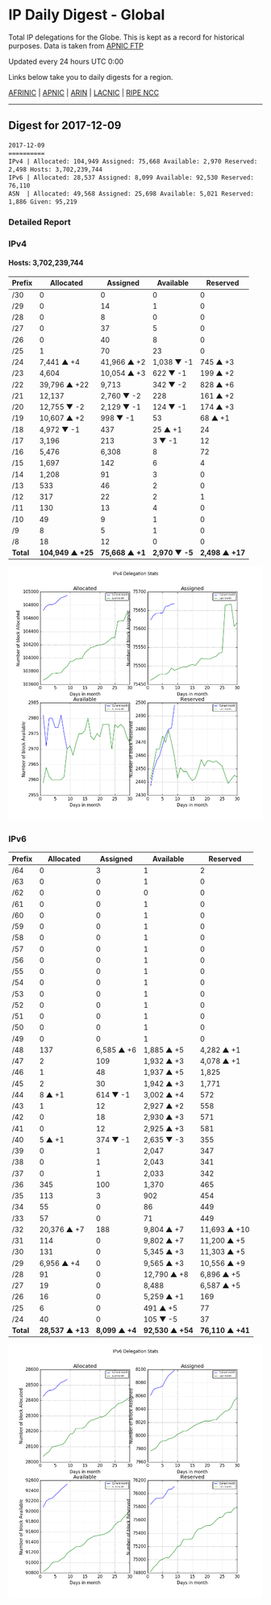 # IP Daily Digest - Global

Total IP delegations for the Globe. This is kept as a record for historical purposes. Data is taken from [APNIC FTP](https://ftp.apnic.net/)

Updated every 24 hours UTC 0:00

Links below take you to daily digests for a region.

[AFRINIC](./archives/AFRINIC/) | [APNIC](./archives/APNIC/) | [ARIN](./archives/ARIN/) | [LACNIC](./archives/LACNIC/) | [RIPE NCC](./archives/RIPE_NCC/)

---

## Digest for 2017-12-09
```
2017-12-09
==========
IPv4 | Allocated: 104,949 Assigned: 75,668 Available: 2,970 Reserved: 2,498 Hosts: 3,702,239,744
IPv6 | Allocated: 28,537 Assigned: 8,099 Available: 92,530 Reserved: 76,110
ASN  | Allocated: 49,568 Assigned: 25,698 Available: 5,021 Reserved: 1,886 Given: 95,219
```

### Detailed Report

### IPv4

#### Hosts: **3,702,239,744**

| Prefix | Allocated | Assigned | Available | Reserved |
| ----- | ----- | ----- | ----- | ----- |
| /30 | 0 | 0 | 0 | 0 |
| /29 | 0 | 14 | 1 | 0 |
| /28 | 0 | 8 | 0 | 0 |
| /27 | 0 | 37 | 5 | 0 |
| /26 | 0 | 40 | 8 | 0 |
| /25 | 1 | 70 | 23 | 0 |
| /24 | 7,441 ▲ +4 | 41,966 ▲ +2 | 1,038 ▼ -1 | 745 ▲ +3 |
| /23 | 4,604 | 10,054 ▲ +3 | 622 ▼ -1 | 199 ▲ +2 |
| /22 | 39,796 ▲ +22 | 9,713 | 342 ▼ -2 | 828 ▲ +6 |
| /21 | 12,137 | 2,760 ▼ -2 | 228 | 161 ▲ +2 |
| /20 | 12,755 ▼ -2 | 2,129 ▼ -1 | 124 ▼ -1 | 174 ▲ +3 |
| /19 | 10,607 ▲ +2 | 998 ▼ -1 | 53 | 68 ▲ +1 |
| /18 | 4,972 ▼ -1 | 437 | 25 ▲ +1 | 24 |
| /17 | 3,196 | 213 | 3 ▼ -1 | 12 |
| /16 | 5,476 | 6,308 | 8 | 72 |
| /15 | 1,697 | 142 | 6 | 4 |
| /14 | 1,208 | 91 | 3 | 0 |
| /13 | 533 | 46 | 2 | 0 |
| /12 | 317 | 22 | 2 | 1 |
| /11 | 130 | 13 | 4 | 0 |
| /10 | 49 | 9 | 1 | 0 |
| /9 | 8 | 5 | 1 | 0 |
| /8 | 18 | 12 | 0 | 0 |
| **Total** | **104,949 ▲ +25** | **75,668 ▲ +1** | **2,970 ▼ -5** | **2,498 ▲ +17** |

![ipv4-stats](ipv4-figure.png)

### IPv6

| Prefix | Allocated | Assigned | Available | Reserved |
| ----- | ----- | ----- | ----- | ----- |
| /64 | 0 | 3 | 1 | 2 |
| /63 | 0 | 0 | 1 | 0 |
| /62 | 0 | 0 | 0 | 0 |
| /61 | 0 | 0 | 1 | 0 |
| /60 | 0 | 0 | 1 | 0 |
| /59 | 0 | 0 | 1 | 0 |
| /58 | 0 | 0 | 1 | 0 |
| /57 | 0 | 0 | 1 | 0 |
| /56 | 0 | 0 | 1 | 0 |
| /55 | 0 | 0 | 1 | 0 |
| /54 | 0 | 0 | 1 | 0 |
| /53 | 0 | 0 | 1 | 0 |
| /52 | 0 | 0 | 1 | 0 |
| /51 | 0 | 0 | 1 | 0 |
| /50 | 0 | 0 | 1 | 0 |
| /49 | 0 | 0 | 1 | 0 |
| /48 | 137 | 6,585 ▲ +6 | 1,885 ▲ +5 | 4,282 ▲ +1 |
| /47 | 2 | 109 | 1,932 ▲ +3 | 4,078 ▲ +1 |
| /46 | 1 | 48 | 1,937 ▲ +5 | 1,825 |
| /45 | 2 | 30 | 1,942 ▲ +3 | 1,771 |
| /44 | 8 ▲ +1 | 614 ▼ -1 | 3,002 ▲ +4 | 572 |
| /43 | 1 | 12 | 2,927 ▲ +2 | 558 |
| /42 | 0 | 18 | 2,930 ▲ +3 | 571 |
| /41 | 0 | 12 | 2,925 ▲ +3 | 581 |
| /40 | 5 ▲ +1 | 374 ▼ -1 | 2,635 ▼ -3 | 355 |
| /39 | 0 | 1 | 2,047 | 347 |
| /38 | 0 | 1 | 2,043 | 341 |
| /37 | 0 | 1 | 2,033 | 342 |
| /36 | 345 | 100 | 1,370 | 465 |
| /35 | 113 | 3 | 902 | 454 |
| /34 | 55 | 0 | 86 | 449 |
| /33 | 57 | 0 | 71 | 449 |
| /32 | 20,376 ▲ +7 | 188 | 9,804 ▲ +7 | 11,693 ▲ +10 |
| /31 | 114 | 0 | 9,802 ▲ +7 | 11,200 ▲ +5 |
| /30 | 131 | 0 | 5,345 ▲ +3 | 11,303 ▲ +5 |
| /29 | 6,956 ▲ +4 | 0 | 9,565 ▲ +3 | 10,556 ▲ +9 |
| /28 | 91 | 0 | 12,790 ▲ +8 | 6,896 ▲ +5 |
| /27 | 19 | 0 | 8,488 | 6,587 ▲ +5 |
| /26 | 16 | 0 | 5,259 ▲ +1 | 169 |
| /25 | 6 | 0 | 491 ▲ +5 | 77 |
| /24 | 40 | 0 | 105 ▼ -5 | 37 |
| **Total** | **28,537 ▲ +13** | **8,099 ▲ +4** | **92,530 ▲ +54** | **76,110 ▲ +41** |

![ipv6-stats](ipv6-figure.png)